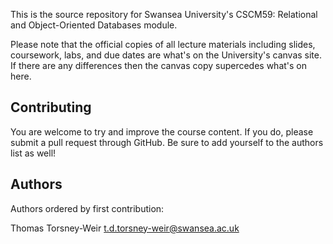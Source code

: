 
This is the source repository for Swansea University's CSCM59: Relational and
Object-Oriented Databases module. 

Please note that the official copies of all lecture materials including slides,
coursework, labs, and due dates are what's on the University's canvas site. If
there are any differences then the canvas copy supercedes what's on here.

## Contributing

You are welcome to try and improve the course content. If you do, please submit
a pull request through GitHub. Be sure to add yourself to the authors list as
well!

## Authors

Authors ordered by first contribution:

Thomas Torsney-Weir <t.d.torsney-weir@swansea.ac.uk>

